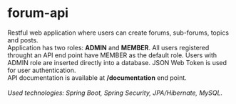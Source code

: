 # forum-api

Restful web application where users can create forums, sub-forums, topics and posts.<br>
Application has two roles: **ADMIN** and **MEMBER**. All users registered throught an API end point have MEMBER as the default role. Users with ADMIN role are inserted directly into a database. JSON Web Token is used for user authentication.<br>
API documentation is available at **/documentation** end point.<br><br>
*Used technologies: Spring Boot, Spring Security, JPA/Hibernate, MySQL.*
 
